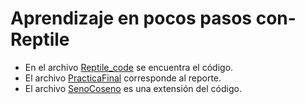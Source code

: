 # Aprendizaje en pocos pasos con-Reptile

- En el archivo [Reptile_code](https://github.com/ElyVV/Aprendizaje-en-pocos-pasos-con-Reptile/blob/main/Reptile_code.ipynb) se encuentra el código. 
- El archivo [PracticaFinal](https://github.com/ElyVV/Aprendizaje-en-pocos-pasos-con-Reptile/blob/main/PracticaFinal.pdf) corresponde al reporte. 
- El archivo [SenoCoseno](https://github.com/ElyVV/Aprendizaje-en-pocos-pasos-con-Reptile/blob/main/SenoCoseno.ipynb) es una extensión del código.
